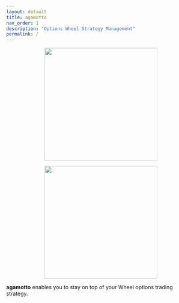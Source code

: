 ```yaml
---
layout: default
title: agamotto
nav_order: 1
description: "Options Wheel Strategy Management"
permalink: /
---
```


<p align="center">
    <img src="../project/static/img/agamotto.png" width="300">
</p>

<p align="center">
    <img src="../project/static/img/agamotto_word.png" width="300">
</p>

**agamotto** enables you to stay on top of your Wheel options trading strategy.